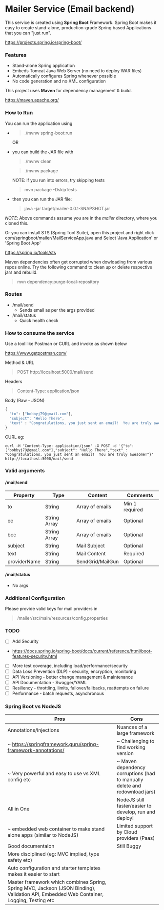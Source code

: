 # Mailer Service (Email backend)

This service is created using **Spring Boot** Framework. Spring Boot makes it easy to create stand-alone, production-grade Spring based Applications that you can "just run".

https://projects.spring.io/spring-boot/

### Features
* Stand-alone Spring application
* Embeds Tomcat Java Web Server (no need to deploy WAR files)
* Automatically configures Spring whenever possible
* No code generation and no XML configuration

This project uses **Maven** for dependency management & build. 

https://maven.apache.org/

### How to Run
You can run the application using 
* >./mvnw spring-boot:run 
  
  OR 
* you can build the JAR file with 
    >./mvnw clean 
    
    >./mvnw package 
    
    NOTE: if you run into errors, try skipping tests 
    >mvn package -DskipTests
* then you can run the JAR file:
    >java -jar target/mailer-0.0.1-SNAPSHOT.jar

*NOTE*: Above commands assume you are in the *mailer* directory, where you cloned this.

Or you can install STS (Spring Tool Suite), open this project and right click com/springboot/mailer/MailServiceApp.java and Select 'Java Application' or 'Spring Boot App'

https://spring.io/tools/sts

Maven dependencies often get corrupted when dowloading from various repos online. Try the following command to clean up or delete respective jars and rebuild.
> mvn dependency:purge-local-repository

### Routes
* /mail/send
  * Sends email as per the args provided
* /mail/status
  * Quick health check

### How to consume the service

Use a tool like Postman or CURL and invoke as shown below

https://www.getpostman.com/

Method & URL 
>POST http://localhost:5000/mail/send

Headers 
>Content-Type: application/json

Body (Raw - JSON) 
```javascript
{
  "to": ["bobbyj79@gmail.com"],
  "subject": "Hello There",
  "text" : "Congratulations, you just sent an email!  You are truly awesome!"
}
```

CURL eg:
```
curl -H "Content-Type: application/json" -X POST -d '{"to": ["bobbyj79@gmail.com"],"subject": "Hello There","text" : "Congratulations, you just sent an email!  You are truly awesome!"}' http://localhost:5000/mail/send
```



### Valid arguments
#### /mail/send

Property      | Type            | Content           | Comments
------------  | -------------   | -------------     | -------------
to            | String          | Array of emails   | Min 1 required
cc            | String Array    | Array of emails   | Optional
bcc           | String Array    | Array of emails   | Optional
subject       | String          | Mail Subject      | Optional
text          | String          | Mail Content      | Required
providerName  | String          | SendGrid/MailGun  | Optional

#### /mail/status
* No args

### Additional Configuration
Please provide valid keys for mail providers in 
>/mailer/src/main/resources/config.properties

### TODO
- [ ] Add Security 

 - https://docs.spring.io/spring-boot/docs/current/reference/html/boot-features-security.html

- [ ] More test coverage, including load/performance/security
- [ ] Data Loss Prevention (DLP) - security, encryption, monitoring
- [ ] API Versioning - better change management & maintenance
- [ ] API Documentation - Swagger/YAML
- [ ] Resiliency - throttling, limits, failover/fallbacks, reattempts on failure
- [ ] Performance - batch requests, asynchronous

### Spring Boot vs NodeJS
Pros                                                                    | Cons            
------------                                                            | -------------
Annotations/Injections                                                  | Nuances of a large framework
 ~ https://springframework.guru/spring-framework-annotations/           | ~ Challenging to find working version 
 ~ Very powerful and easy to use vs XML config etc                      | ~ Maven dependency corruptions (had to manually delete and redownload jars)
All in One                                                              | NodeJS still faster/easier to develop, run and deploy! 
 ~ embedded web container to make stand alone apps (similar to NodeJS)  | Limited support by Cloud providers (Paas)
 Good documentaion                                                      | Still Buggy
More disciplined (eg: MVC implied, type safety etc)                     | 
Auto configuration and starter templates makes it easier to start       |
Master framework which combines  Spring, Spring MVC, Jackson (JSON Binding), Validation API, Embedded Web Container, Logging, Testing etc |
